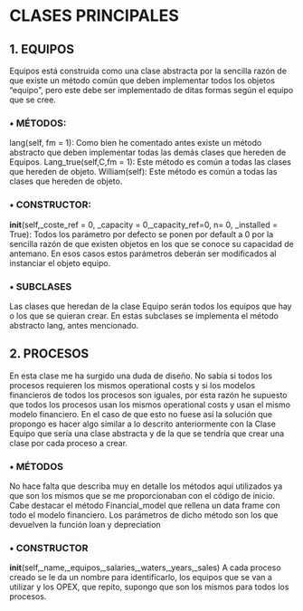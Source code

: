 # CLASES PRINCIPALES
## 1.	EQUIPOS
Equipos está construida como una clase abstracta por la sencilla razón de que existe un método común que deben implementar todos los objetos “equipo”, pero este debe ser implementado de ditas formas según el equipo que se cree.

### •	MÉTODOS:
lang(self, fm = 1): Como bien he comentado antes existe un método abstracto que deben implementar todas las demás clases que hereden de Equipos.
Lang_true(self,C,fm = 1): Este método es común a todas las clases que hereden de objeto. 
William(self): Este método es común a todas las clases que hereden de objeto.

### •	CONSTRUCTOR:
__init__(self,_coste_ref = 0, _capacity = 0,_capacity_ref=0, n= 0, _installed = True): Todos los parámetro por defecto se ponen por default a 0 por la sencilla razón de que existen objetos en los que se conoce su capacidad de antemano. En esos casos estos parámetros deberán ser modificados al instanciar el objeto equipo.

### •	SUBCLASES
Las clases que heredan de la clase Equipo serán todos los equipos que hay o los que se quieran crear.
En estas subclases se implementa el método abstracto lang, antes mencionado.


## 2.	PROCESOS
En esta clase me ha surgido una duda de diseño. No sabía si todos los procesos requieren los mismos operational costs y si los modelos financieros de todos los procesos son iguales, por esta razón he supuesto que todos los procesos usan los mismos operational costs y usan el mismo modelo financiero. En el caso de que esto no fuese así la solución que propongo es hacer algo similar a lo descrito anteriormente con la Clase Equipo que sería una clase abstracta y de la que se tendría que crear una clase por cada proceso a crear.

### •	MÉTODOS
No hace falta que describa muy en detalle los métodos aquí utilizados ya que son los mismos que se me proporcionaban con el código de inicio.
Cabe destacar el método Financial_model que rellena un data frame con todo el modelo financiero. Los parámetros de dicho método son los que devuelven la función loan y depreciation

### •	CONSTRUCTOR
__init__(self,_name,_equipos,_salaries,_waters,_years,_sales)
A cada proceso creado se le da un nombre para identificarlo, los equipos que se van a utilizar y los OPEX, que repito, supongo que son los mismos para todos los procesos.
